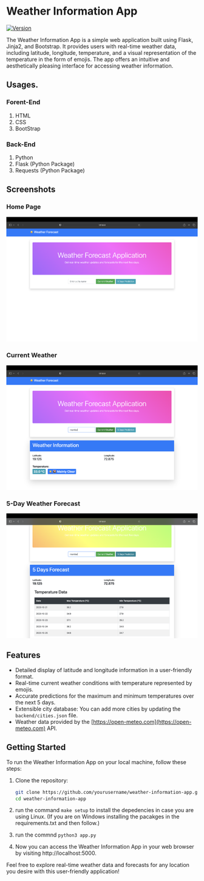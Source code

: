# Weather Information App

[![Version](https://img.shields.io/badge/Version-1.0.0-brightgreen)](https://github.com/AKXAT/WeatherForecast)

The Weather Information App is a simple web application built using Flask, Jinja2, and Bootstrap. It provides users with real-time weather data, including latitude, longitude, temperature, and a visual representation of the temperature in the form of emojis. The app offers an intuitive and aesthetically pleasing interface for accessing weather information.

## Usages. 

### Forent-End 
1. HTML 
2. CSS
3. BootStrap

### Back-End
1. Python
2. Flask (Python Package)
3. Requests (Python Package)

## Screenshots

### Home Page
![Home Page](website_images/main.png)

### Current Weather
![Current Weather](website_images/current.png)

### 5-Day Weather Forecast
![5-Day Forecast](website_images/predict.png)

## Features

- Detailed display of latitude and longitude information in a user-friendly format.
- Real-time current weather conditions with temperature represented by emojis.
- Accurate predictions for the maximum and minimum temperatures over the next 5 days.
- Extensible city database: You can add more cities by updating the `backend/cities.json` file.
- Weather data provided by the [https://open-meteo.com](https://open-meteo.com) API.

## Getting Started

To run the Weather Information App on your local machine, follow these steps:

1. Clone the repository:

   ```bash
   git clone https://github.com/yourusername/weather-information-app.git
   cd weather-information-app

2. run the command `make setup` to install the depedencies in case you are using Linux. (If you are on Windows installing the pacakges in the requirements.txt and then follow.)
3. run the commnd `python3 app.py`
4. Now you can access the Weather Information App in your web browser by visiting http://localhost:5000.

Feel free to explore real-time weather data and forecasts for any location you desire with this user-friendly application!
